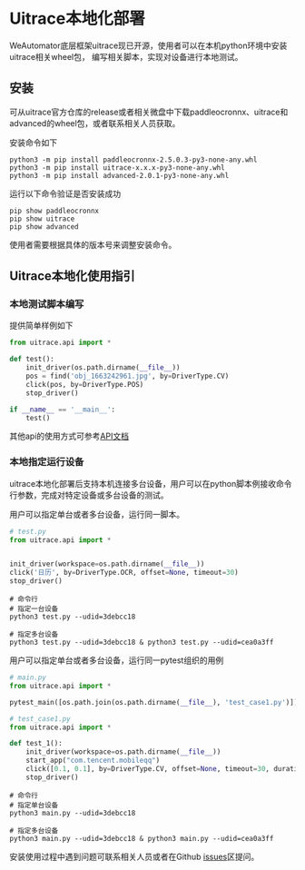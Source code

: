 # Uitrace本地化部署

WeAutomator底层框架uitrace现已开源，使用者可以在本机python环境中安装uitrace相关wheel包，
编写相关脚本，实现对设备进行本地测试。  

## 安装  

可从uitrace官方仓库的release或者相关微盘中下载paddleocronnx、uitrace和advanced的wheel包，或者联系相关人员获取。 

安装命令如下

```
python3 -m pip install paddleocronnx-2.5.0.3-py3-none-any.whl
python3 -m pip install uitrace-x.x.x-py3-none-any.whl
python3 -m pip install advanced-2.0.1-py3-none-any.whl
```

运行以下命令验证是否安装成功

```
pip show paddleocronnx
pip show uitrace
pip show advanced
```

使用者需要根据具体的版本号来调整安装命令。

## Uitrace本地化使用指引

### 本地测试脚本编写 

提供简单样例如下

```python
from uitrace.api import *

def test():
    init_driver(os.path.dirname(__file__))
    pos = find('obj_1663242961.jpg', by=DriverType.CV)
    click(pos, by=DriverType.POS)
    stop_driver()

if __name__ == '__main__':
    test()
```

其他api的使用方式可参考[API文档](./api.md)

### 本地指定运行设备 

uitrace本地化部署后支持本机连接多台设备，用户可以在python脚本例接收命令行参数，完成对特定设备或多台设备的测试。  

用户可以指定单台或者多台设备，运行同一脚本。

```python
# test.py
from uitrace.api import *


init_driver(workspace=os.path.dirname(__file__))
click('日历', by=DriverType.OCR, offset=None, timeout=30)
stop_driver()
```

```shell
# 命令行
# 指定一台设备
python3 test.py --udid=3debcc18

# 指定多台设备
python3 test.py --udid=3debcc18 & python3 test.py --udid=cea0a3ff
```

用户可以指定单台或者多台设备，运行同一pytest组织的用例 

```python
# main.py
from uitrace.api import *

pytest_main([os.path.join(os.path.dirname(__file__), 'test_case1.py')])
```

```python
# test_case1.py
from uitrace.api import *

def test_1():
    init_driver(workspace=os.path.dirname(__file__))
    start_app("com.tencent.mobileqq")
    click([0.1, 0.1], by=DriverType.CV, offset=None, timeout=30, duration=0.05)
    stop_driver()
```

```shell
# 命令行
# 指定单台设备
python3 main.py --udid=3debcc18

# 指定多台设备
python3 main.py --udid=3debcc18 & python3 main.py --udid=cea0a3ff
```


安装使用过程中遇到问题可联系相关人员或者在Github [issues](https://github.com/WeTestQuality/WeAutomator-docs-examples/issues)区提问。

